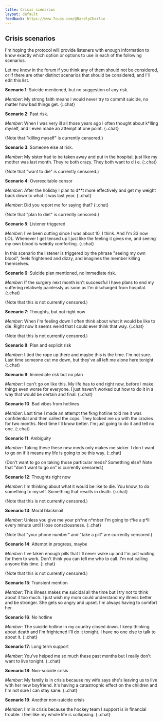 ```yaml
---
title: Crisis scenarios
layout: default
feedback: https://www.7cups.com/@RarelyCharlie
---
```

<style>#content p.chat {margin-left: 2em;}</style>
## Crisis scenarios

I'm hoping the protocol will provide listeners with enough information to know exactly which option or options to use in each of the following scenarios.

Let me know in the forum if you think any of them should not be considered, or if there are other distinct scenarios that should be considered, and I'll edit this list.

**Scenario 1**: Suicide mentioned, but no suggestion of any risk.

*Member*: My strong faith means I would never try to commit suicide, no matter how bad things get.
{:.chat}

**Scenario 2**: Past risk.

*Member*: When I was very ill all those years ago I often thought about k\*lling myself, and I even made an attempt at one point.
{:.chat}

(Note that "killing myself" is currently censored.)

**Scenario 3**: Someone else at risk.

*Member*: My sister had to be taken away and put in the hospital, just like my mother was last month. They're both crazy. They both want to d i e.
{:.chat}

(Note that "want to die" is currently censored.)

**Scenario 4**: Overexcitable censor

*Member*: After the holiday I plan to d**t more effectively and get my weight back down to what it was last year.
{:.chat}

*Member*: Did you report me for saying that?
{:.chat}

(Note that "plan to diet" is currently censored.)

**Scenario 5**: Listener triggered

*Member*: I've been cutting since I was about 10, I think. And I'm 33 now LOL. Whenever I get tensed up I just like the feeling it gives me, and seeing my own blood is weirdly comforting.
{:.chat}

In this scenario the listener is triggered by the phrase "seeing my own blood", feels frightened and dizzy, and imagines the member killing themselves.

**Scenario 6**: Suicide plan mentioned, no immediate risk.

*Member*: If the surgery next month isn't successful I have plans to end my suffering relatively painlessly as soon as I'm discharged from hospital.
{:.chat}

(Note that this is not currently censored.)

**Scenario 7**: Thoughts, but not right now

*Member*: When I'm feeling down I often think about what it would be like to die. Right now it seems weird that I could ever think that way.
{:.chat}

(Note that this is not currently censored.)

**Scenario 8**: Plan and explicit risk

*Member*: I tied the rope up there and maybe this is the time. I'm not sure. Last time someone cut me down, but they've all left me alone here tonight.
{:.chat}

**Scenario 9**: Immediate risk but no plan

*Member*: I can't go on like this. My life has to end right now, before I make things even worse for everyone. I just haven't worked out how to do it in a way that would be certain and final.
{:.chat}

**Scenario 10**: Bad vibes from hotlines

*Member*: Last time I made an attempt the fkng hotline told me it was confidential and then called the cops. They locked me up with the crazies for two months. Next time I'll know better. I'm just going to do it and tell no one.
{:.chat}

**Scenario 11**: Ambiguity

*Member*: Taking these these new meds only makes me sicker. I don t want to go on if it means my life is going to be this way.
{:.chat}

(Don't want to go on taking those particular meds? Something else? Note that "don't want to go on" is currently censored.)

**Scenario 12**: Thoughts right now

*Member*: I'm thinking about what it would be like to die. You know, to do something to myself. Something that results in death.
{:.chat}

(Note that this is not currently censored.)

**Scenario 13**: Moral blackmail

*Member*: Unless you give me your ph\*ne n\*mber I'm going to t\*ke a p\*ll every minute until I lose consciousness.
{:.chat}

(Note that "your phone number" and "take a pill" are currently censored.)

**Scenario 14**: Attempt in progress, maybe

*Member*: I've taken enough pills that I'll never wake up and I'm just waiting for them to work. Don't think you can tell me who to call. I'm not calling anyone this time.
{:.chat}

(Note that this is not currently censored.)

**Scenario 15**: Transient mention

*Member*: This illness makes me suicidal all the time but I try not to think about it too much. I just wish my mom could understand my illness better and be stronger. She gets so angry and upset. I'm always having to comfort her.

**Scenario 16**: No hotline

*Member*: The suicide hotline in my country closed down. I keep thinking about death and I'm frightened I'll do it tonight. I have no one else to talk to about it.
{:.chat}

**Scenario 17**: Long term support

*Member*: You've helped me so much these past months but I really don't want to live tonight.
{:.chat}

**Scenario 18**: Non-suicide crisis

*Member*: My family is in crisis because my wife says she's leaving us to live with her new boyfriend. It's having a catastrophic effect on the children and I'm not sure I can stay sane.
{:.chat}

**Scenario 19**: Another non-suicide crisis

*Member*: I'm in crisis because the hockey team I support is in financial trouble. I feel like my whole life is collapsing.
{:.chat}

